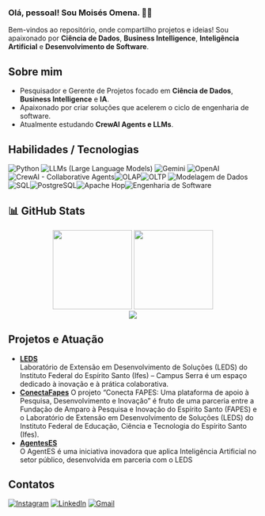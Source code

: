 
<!--
**profmoisesomena/profmoisesomena** is a ✨ _special_ ✨ repository because its `README.md` (this file) appears on your GitHub profile.

Here are some ideas to get you started:

- 🔭 I’m currently working on ...
- 🌱 I’m currently learning ...
- 👯 I’m looking to collaborate on ...
- 🤔 I’m looking for help with ...
- 💬 Ask me about ...
- 📫 How to reach me: ...
- 😄 Pronouns: ...
- ⚡ Fun fact: ...

![WakaTime Stats](https://github-readme-stats.vercel.app/api/wakatime?username=profmoisesomena)
![Metrics](https://github-metrics.lecoq.io/profmoisesomena)
![Snake animation](https://github.com/profmoisesomena/profmoisesomena/blob/output/github-contribution-grid-snake.svg)

![Power BI](https://img.shields.io/badge/-PowerBI-F2C811?style=flat&logo=power-bi&logoColor=black)
![Tableau](https://img.shields.io/badge/-Tableau-E97627?style=flat&logo=tableau&logoColor=white)
![Azure](https://img.shields.io/badge/Microsoft%20Azure-0089D6?style=flat&logo=microsoft-azure&logoColor=white)
-->

### Olá, pessoal! Sou Moisés Omena. 👋🚀
Bem-vindos ao repositório, onde compartilho projetos e ideias! Sou apaixonado por **Ciência de Dados**, **Business Intelligence**, **Inteligência Artificial** e **Desenvolvimento de Software**.


## Sobre mim
- Pesquisador e Gerente de Projetos focado em **Ciência de Dados**, **Business Intelligence** e **IA**.
- Apaixonado por criar soluções que acelerem o ciclo de engenharia de software.
- Atualmente estudando **CrewAI Agents e LLMs**.

## Habilidades / Tecnologias
<!-- 1) Python -->
![Python](https://img.shields.io/badge/Python-3776AB?style=for-the-badge&logo=python&logoColor=white) <!-- 2) LLMs (Large Language Models) --> ![LLMs (Large Language Models)](https://img.shields.io/badge/LLMs-Large%20Language%20Models-brightgreen?style=for-the-badge)<!-- 3) Gemini (badge custom) --> ![Gemini](https://img.shields.io/badge/Gemini-AI-blue?style=for-the-badge) <!-- 4) OpenAI -->![OpenAI](https://img.shields.io/badge/OpenAI-412991?style=for-the-badge&logo=openai&logoColor=white)<!-- 5) CrewAI (Collaborative Agents, em inglês) -->![CrewAI - Collaborative Agents](https://img.shields.io/badge/CrewAI-Collaborative%20Agents-brightgreen?style=for-the-badge)<!-- 6) OLAP -->![OLAP](https://img.shields.io/badge/OLAP-Analytical%20Processing-9cf?style=for-the-badge)<!-- 7) OLTP -->![OLTP](https://img.shields.io/badge/OLTP-Transactional%20Processing-9cf?style=for-the-badge)<!-- 8) Modelagem de Dados --> ![Modelagem de Dados](https://img.shields.io/badge/Modelagem%20de%20Dados-Data%20Modeling-blue?style=for-the-badge)<!-- 9) SQL -->![SQL](https://img.shields.io/badge/SQL-006dba?style=for-the-badge&logoColor=white)<!-- 10) PostgreSQL -->![PostgreSQL](https://img.shields.io/badge/PostgreSQL-4169E1?style=for-the-badge&logo=postgresql&logoColor=white)<!-- 11) Apache Hop -->![Apache Hop](https://img.shields.io/badge/Apache%20Hop-ETL%2FData%20Pipeline-orange?style=for-the-badge)<!-- 12) Engenharia de Software (Projects Management) -->![Engenharia de Software](https://img.shields.io/badge/Engenharia%20de%20Software-Projects%20Management-blueviolet?style=for-the-badge)



<!-- e assim por diante, ajustando às suas tecnologias preferidas -->
## 📊 GitHub Stats
<div align="center">
  <img height="160em" src="https://github-readme-stats.vercel.app/api?username=profmoisesomena&show_icons=true&theme=dark" />
  <img height="160em" src="https://github-readme-stats.vercel.app/api/top-langs/?username=profmoisesomena&layout=compact&theme=dark" />
  <br/>
  <img src="https://github-profile-summary-cards.vercel.app/api/cards/profile-details?username=profmoisesomena&theme=github_dark"/>
</div>


## Projetos e Atuação 
- [**LEDS**](https://www.instagram.com/p/DGoI1eiOLe6/?img_index=1)  
 Laboratório de Extensão em Desenvolvimento de Soluções (LEDS) do Instituto Federal do Espírito Santo (Ifes) – Campus Serra é um espaço dedicado à inovação e à prática colaborativa.
- [**ConectaFapes**]() 
O projeto “Conecta FAPES: Uma plataforma de apoio à Pesquisa, Desenvolvimento e Inovação” é fruto de uma parceria entre a Fundação de Amparo à Pesquisa e Inovação do Espírito Santo (FAPES) e o Laboratório de Extensão em Desenvolvimento de Soluções (LEDS) do Instituto Federal de Educação, Ciência e Tecnologia do Espírito Santo (Ifes).
- [**AgentesES**](https://www.instagram.com/p/DGBLn7-u1ZW)  
O AgentES é uma iniciativa inovadora que aplica Inteligência Artificial no setor público, desenvolvida em parceria com o LEDS


## Contatos 
[![Instagram](https://img.shields.io/badge/Instagram-E4405F?style=for-the-badge&logo=instagram&logoColor=white)](https://www.instagram.com/prof.moisesomena/) [![LinkedIn](https://img.shields.io/badge/LinkedIn-0077B5?style=for-the-badge&logo=linkedin&logoColor=white)](https://www.linkedin.com/in/moises-omena-9ab9791a7/) [![Gmail](https://img.shields.io/badge/Gmail-D14836?style=for-the-badge&logo=gmail&logoColor=white)](mailto:profmoisesomena@gmail.com)

